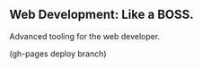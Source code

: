 Web Development: Like a BOSS.
-----------------------------

Advanced tooling for the web developer.

(gh-pages deploy branch)
